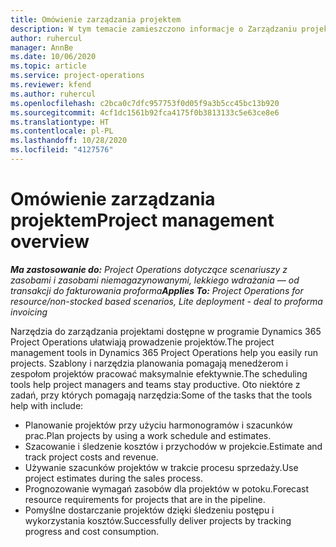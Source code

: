 ```yaml
---
title: Omówienie zarządzania projektem
description: W tym temacie zamieszczono informacje o Zarządzaniu projektem w Dynamics 365 Project Operations.
author: ruhercul
manager: AnnBe
ms.date: 10/06/2020
ms.topic: article
ms.service: project-operations
ms.reviewer: kfend
ms.author: ruhercul
ms.openlocfilehash: c2bca0c7dfc957753f0d05f9a3b5cc45bc13b920
ms.sourcegitcommit: 4cf1dc1561b92fca4175f0b3813133c5e63ce8e6
ms.translationtype: HT
ms.contentlocale: pl-PL
ms.lasthandoff: 10/28/2020
ms.locfileid: "4127576"
---
```

# <a name="project-management-overview"></a><span data-ttu-id="6907a-103">Omówienie zarządzania projektem</span><span class="sxs-lookup"><span data-stu-id="6907a-103">Project management overview</span></span>

<span data-ttu-id="6907a-104">_**Ma zastosowanie do:** Project Operations dotyczące scenariuszy z zasobami i zasobami niemagazynowanymi, lekkiego wdrażania — od transakcji do fakturowania proforma_</span><span class="sxs-lookup"><span data-stu-id="6907a-104">_**Applies To:** Project Operations for resource/non-stocked based scenarios, Lite deployment - deal to proforma invoicing_</span></span>

<span data-ttu-id="6907a-105">Narzędzia do zarządzania projektami dostępne w programie Dynamics 365 Project Operations ułatwiają prowadzenie projektów.</span><span class="sxs-lookup"><span data-stu-id="6907a-105">The project management tools in Dynamics 365 Project Operations help you easily run projects.</span></span> <span data-ttu-id="6907a-106">Szablony i narzędzia planowania pomagają menedżerom i zespołom projektów pracować maksymalnie efektywnie.</span><span class="sxs-lookup"><span data-stu-id="6907a-106">The scheduling tools help project managers and teams stay productive.</span></span> <span data-ttu-id="6907a-107">Oto niektóre z zadań, przy których pomagają narzędzia:</span><span class="sxs-lookup"><span data-stu-id="6907a-107">Some of the tasks that the tools help with include:</span></span>

- <span data-ttu-id="6907a-108">Planowanie projektów przy użyciu harmonogramów i szacunków prac.</span><span class="sxs-lookup"><span data-stu-id="6907a-108">Plan projects by using a work schedule and estimates.</span></span>
- <span data-ttu-id="6907a-109">Szacowanie i śledzenie kosztów i przychodów w projekcie.</span><span class="sxs-lookup"><span data-stu-id="6907a-109">Estimate and track project costs and revenue.</span></span>
- <span data-ttu-id="6907a-110">Używanie szacunków projektów w trakcie procesu sprzedaży.</span><span class="sxs-lookup"><span data-stu-id="6907a-110">Use project estimates during the sales process.</span></span>
- <span data-ttu-id="6907a-111">Prognozowanie wymagań zasobów dla projektów w potoku.</span><span class="sxs-lookup"><span data-stu-id="6907a-111">Forecast resource requirements for projects that are in the pipeline.</span></span>
- <span data-ttu-id="6907a-112">Pomyślne dostarczanie projektów dzięki śledzeniu postępu i wykorzystania kosztów.</span><span class="sxs-lookup"><span data-stu-id="6907a-112">Successfully deliver projects by tracking progress and cost consumption.</span></span>
